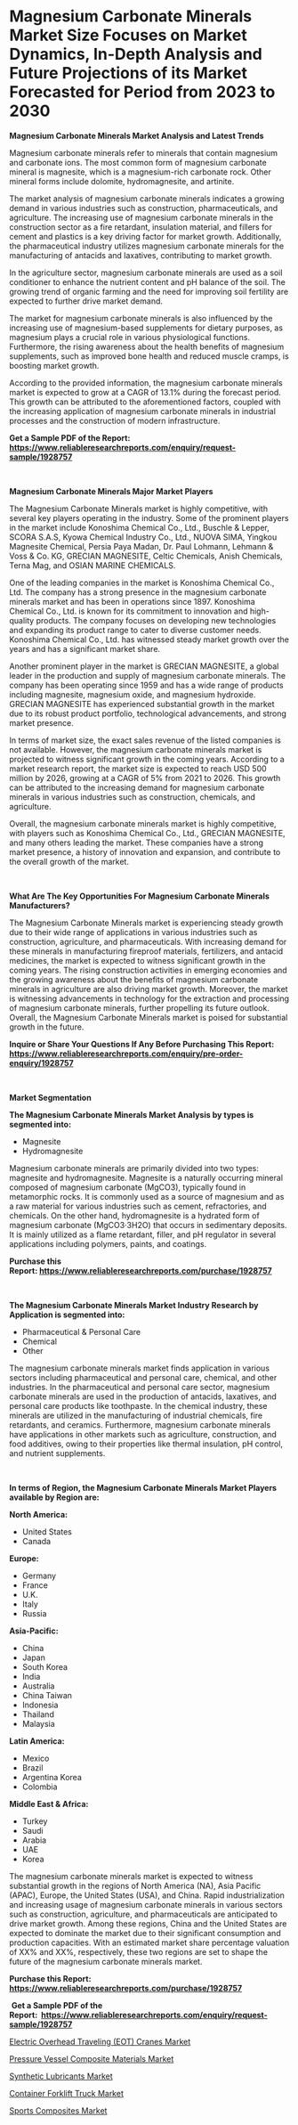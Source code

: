<p><h1>Magnesium Carbonate Minerals Market Size Focuses on Market Dynamics, In-Depth Analysis and Future Projections of its Market Forecasted for Period from 2023 to 2030</h1></p><p><strong>Magnesium Carbonate Minerals Market Analysis and Latest Trends</strong></p>
<p><p>Magnesium carbonate minerals refer to minerals that contain magnesium and carbonate ions. The most common form of magnesium carbonate mineral is magnesite, which is a magnesium-rich carbonate rock. Other mineral forms include dolomite, hydromagnesite, and artinite.</p><p>The market analysis of magnesium carbonate minerals indicates a growing demand in various industries such as construction, pharmaceuticals, and agriculture. The increasing use of magnesium carbonate minerals in the construction sector as a fire retardant, insulation material, and fillers for cement and plastics is a key driving factor for market growth. Additionally, the pharmaceutical industry utilizes magnesium carbonate minerals for the manufacturing of antacids and laxatives, contributing to market growth.</p><p>In the agriculture sector, magnesium carbonate minerals are used as a soil conditioner to enhance the nutrient content and pH balance of the soil. The growing trend of organic farming and the need for improving soil fertility are expected to further drive market demand.</p><p>The market for magnesium carbonate minerals is also influenced by the increasing use of magnesium-based supplements for dietary purposes, as magnesium plays a crucial role in various physiological functions. Furthermore, the rising awareness about the health benefits of magnesium supplements, such as improved bone health and reduced muscle cramps, is boosting market growth.</p><p>According to the provided information, the magnesium carbonate minerals market is expected to grow at a CAGR of 13.1% during the forecast period. This growth can be attributed to the aforementioned factors, coupled with the increasing application of magnesium carbonate minerals in industrial processes and the construction of modern infrastructure.</p></p>
<p><strong>Get a Sample PDF of the Report:&nbsp; <a href="https://www.reliableresearchreports.com/enquiry/request-sample/1928757">https://www.reliableresearchreports.com/enquiry/request-sample/1928757</a></strong></p>
<p>&nbsp;</p>
<p><strong>Magnesium Carbonate Minerals Major Market Players</strong></p>
<p><p>The Magnesium Carbonate Minerals market is highly competitive, with several key players operating in the industry. Some of the prominent players in the market include Konoshima Chemical Co., Ltd., Buschle & Lepper, SCORA S.A.S, Kyowa Chemical Industry Co., Ltd., NUOVA SIMA, Yingkou Magnesite Chemical, Persia Paya Madan, Dr. Paul Lohmann, Lehmann & Voss & Co. KG, GRECIAN MAGNESITE, Celtic Chemicals, Anish Chemicals, Terna Mag, and OSIAN MARINE CHEMICALS.</p><p>One of the leading companies in the market is Konoshima Chemical Co., Ltd. The company has a strong presence in the magnesium carbonate minerals market and has been in operations since 1897. Konoshima Chemical Co., Ltd. is known for its commitment to innovation and high-quality products. The company focuses on developing new technologies and expanding its product range to cater to diverse customer needs. Konoshima Chemical Co., Ltd. has witnessed steady market growth over the years and has a significant market share.</p><p>Another prominent player in the market is GRECIAN MAGNESITE, a global leader in the production and supply of magnesium carbonate minerals. The company has been operating since 1959 and has a wide range of products including magnesite, magnesium oxide, and magnesium hydroxide. GRECIAN MAGNESITE has experienced substantial growth in the market due to its robust product portfolio, technological advancements, and strong market presence.</p><p>In terms of market size, the exact sales revenue of the listed companies is not available. However, the magnesium carbonate minerals market is projected to witness significant growth in the coming years. According to a market research report, the market size is expected to reach USD 500 million by 2026, growing at a CAGR of 5% from 2021 to 2026. This growth can be attributed to the increasing demand for magnesium carbonate minerals in various industries such as construction, chemicals, and agriculture.</p><p>Overall, the magnesium carbonate minerals market is highly competitive, with players such as Konoshima Chemical Co., Ltd., GRECIAN MAGNESITE, and many others leading the market. These companies have a strong market presence, a history of innovation and expansion, and contribute to the overall growth of the market.</p></p>
<p>&nbsp;</p>
<p><strong>What Are The Key Opportunities For Magnesium Carbonate Minerals Manufacturers?</strong></p>
<p><p>The Magnesium Carbonate Minerals market is experiencing steady growth due to their wide range of applications in various industries such as construction, agriculture, and pharmaceuticals. With increasing demand for these minerals in manufacturing fireproof materials, fertilizers, and antacid medicines, the market is expected to witness significant growth in the coming years. The rising construction activities in emerging economies and the growing awareness about the benefits of magnesium carbonate minerals in agriculture are also driving market growth. Moreover, the market is witnessing advancements in technology for the extraction and processing of magnesium carbonate minerals, further propelling its future outlook. Overall, the Magnesium Carbonate Minerals market is poised for substantial growth in the future.</p></p>
<p><strong>Inquire or Share Your Questions If Any Before Purchasing This Report: <a href="https://www.reliableresearchreports.com/enquiry/pre-order-enquiry/1928757">https://www.reliableresearchreports.com/enquiry/pre-order-enquiry/1928757</a></strong></p>
<p>&nbsp;</p>
<p><strong>Market Segmentation</strong></p>
<p><strong>The Magnesium Carbonate Minerals Market Analysis by types is segmented into:</strong></p>
<p><ul><li>Magnesite</li><li>Hydromagnesite</li></ul></p>
<p><p>Magnesium carbonate minerals are primarily divided into two types: magnesite and hydromagnesite. Magnesite is a naturally occurring mineral composed of magnesium carbonate (MgCO3), typically found in metamorphic rocks. It is commonly used as a source of magnesium and as a raw material for various industries such as cement, refractories, and chemicals. On the other hand, hydromagnesite is a hydrated form of magnesium carbonate (MgCO3·3H2O) that occurs in sedimentary deposits. It is mainly utilized as a flame retardant, filler, and pH regulator in several applications including polymers, paints, and coatings.</p></p>
<p><strong>Purchase this Report:&nbsp;<a href="https://www.reliableresearchreports.com/purchase/1928757">https://www.reliableresearchreports.com/purchase/1928757</a></strong></p>
<p>&nbsp;</p>
<p><strong>The Magnesium Carbonate Minerals Market Industry Research by Application is segmented into:</strong></p>
<p><ul><li>Pharmaceutical & Personal Care</li><li>Chemical</li><li>Other</li></ul></p>
<p><p>The magnesium carbonate minerals market finds application in various sectors including pharmaceutical and personal care, chemical, and other industries. In the pharmaceutical and personal care sector, magnesium carbonate minerals are used in the production of antacids, laxatives, and personal care products like toothpaste. In the chemical industry, these minerals are utilized in the manufacturing of industrial chemicals, fire retardants, and ceramics. Furthermore, magnesium carbonate minerals have applications in other markets such as agriculture, construction, and food additives, owing to their properties like thermal insulation, pH control, and nutrient supplements.</p></p>
<p>&nbsp;</p>
<p><strong>In terms of Region, the Magnesium Carbonate Minerals Market Players available by Region are:</strong></p>
<p>
    <p> <strong> North America: </strong>
        <ul>
            <li>United States</li>
            <li>Canada</li>
        </ul>
        </p> 
    <p> <strong> Europe: </strong>
        <ul>
            <li>Germany</li>
            <li>France</li>
            <li>U.K.</li>
            <li>Italy</li>
            <li>Russia</li>
        </ul>
        </p> 
    <p> <strong> Asia-Pacific: </strong>
        <ul>
            <li>China</li>
            <li>Japan</li>
            <li>South Korea</li>
            <li>India</li>
            <li>Australia</li>
            <li>China Taiwan</li>
            <li>Indonesia</li>
            <li>Thailand</li>
            <li>Malaysia</li>
        </ul>
        </p> 
    <p> <strong> Latin America: </strong>
        <ul>
            <li>Mexico</li>
            <li>Brazil</li>
            <li>Argentina Korea</li>
            <li>Colombia</li>
        </ul>
        </p> 
    <p> <strong> Middle East & Africa: </strong>
        <ul>
            <li>Turkey</li>
            <li>Saudi</li>
            <li>Arabia</li>
            <li>UAE</li>
            <li>Korea</li>
        </ul>
    </p>
    </p>
<p><p>The magnesium carbonate minerals market is expected to witness substantial growth in the regions of North America (NA), Asia Pacific (APAC), Europe, the United States (USA), and China. Rapid industrialization and increasing usage of magnesium carbonate minerals in various sectors such as construction, agriculture, and pharmaceuticals are anticipated to drive market growth. Among these regions, China and the United States are expected to dominate the market due to their significant consumption and production capacities. With an estimated market share percentage valuation of XX% and XX%, respectively, these two regions are set to shape the future of the magnesium carbonate minerals market.</p></p>
<p><strong>Purchase this Report: <a href="https://www.reliableresearchreports.com/purchase/1928757">https://www.reliableresearchreports.com/purchase/1928757</a></strong></p>
<p>&nbsp;<strong>Get a Sample PDF of the Report:&nbsp;&nbsp;<a href="https://www.reliableresearchreports.com/enquiry/request-sample/1928757">https://www.reliableresearchreports.com/enquiry/request-sample/1928757</a></strong></p>
<p><strong></strong></p>
<p><p><a href="https://github.com/kuntayevaz/Market-Research-Report-List-1/blob/main/electric-overhead-traveling-eot-cranes-market.md">Electric Overhead Traveling (EOT) Cranes Market</a></p><p><a href="https://medium.com/@rajuchacharp23/pressure-vessel-composite-materials-market-the-key-to-successful-business-strategy-forecast-till-108543ee111a">Pressure Vessel Composite Materials Market</a></p><p><a href="https://medium.com/@mahimohanrp23/synthetic-lubricants-market-size-market-outlook-and-market-forecast-2023-to-2030-fa9760d6dd8b">Synthetic Lubricants Market</a></p><p><a href="https://github.com/kipkeeva/Market-Research-Report-List-1/blob/main/container-forklift-truck-market.md">Container Forklift Truck Market</a></p><p><a href="https://medium.com/@prakrishnarp23/sports-composites-market-competitive-analysis-market-trends-and-forecast-to-2030-a6aeff18821e">Sports Composites Market</a></p></p>